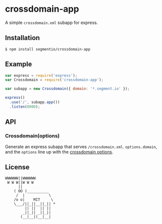 # crossdomain-app

  A simple `crossdomain.xml` subapp for express.

## Installation

    $ npm install segmentio/crossdomain-app

## Example

```js
var express = require('express');
var Crossdomain = require('crossdomain-app');

var subapp = new Crossdomain({ domain: '*.segment.io' });

express()
  .use('/', subapp.app())
  .listen(8000);
```

## API

### Crossdomain(options)
  
  Generate an express subapp that serves `/crossdomain.xml`. `options.domain`, and the `options` line up with the [crossdomain options](https://github.com/segmentio/crossdomain#api).

## License

```
WWWWWW||WWWWWW
 W W W||W W W
      ||
    ( OO )__________
     /  |           \
    /o o|    MIT     \
    \___/||_||__||_|| *
         || ||  || ||
        _||_|| _||_||
       (__|__|(__|__|
```